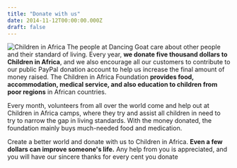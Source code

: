 ```yaml
---
title: "Donate with us"
date: 2014-11-12T00:00:00.000Z
draft: false 
---
```

![Children in Africa](https://assets-us-01.kc-usercontent.com:443/f18c8883-2e55-00da-d0a3-a143391cc4bb/9b86141d-b667-4c35-82b1-826bc151d72a/donate-with-us-1080px.jpg)
The people at Dancing Goat care about other people and their standard of living. Every year, **we donate five thousand dollars to Children in Africa**, and we also encourage all our customers to contribute to our public PayPal donation account to help us increase the final amount of money raised. The Children in Africa Foundation **provides food, accommodation, medical service, and also education to children from poor regions** in African countries.  
  
Every month, volunteers from all over the world come and help out at Children in Africa camps, where they try and assist all children in need to try to narrow the gap in living standards. With the money donated, the foundation mainly buys much-needed food and medication.  
  
Create a better world and donate with us to Children in Africa. **Even a few dollars can improve someone's life.** Any help from you is appreciated, and you will have our sincere thanks for every cent you donate
